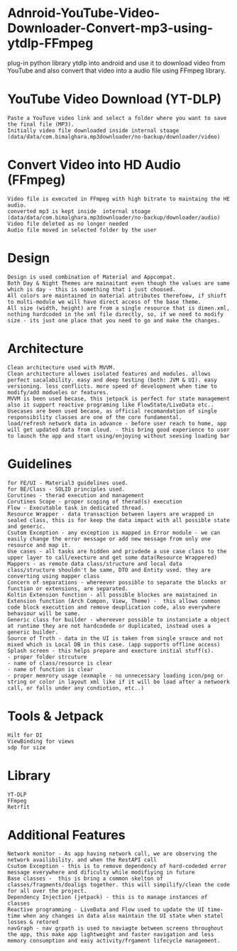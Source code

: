# Adnroid-YouTube-Video-Downloader-Convert-mp3-using-ytdlp-FFmpeg
plug-in python library ytdlp into android and use it to download video from YouTube and also convert that video into a audio file using FFmpeg library.

# YouTube Video Download (YT-DLP)
    Paste a YouTuve video link and select a folder where you want to save the final file (MP3).
    Initially video file downloaded inside internal stoage (data/data/com.bimalghara.mp3downloader/no-backup/downloader/video)

# Convert Video into HD Audio (FFmpeg)
    Video file is executed in FFmpeg with high bitrate to maintaing the HE audio.
    converted mp3 is kept inside  internal stoage (data/data/com.bimalghara.mp3downloader/no-backup/downloader/audio)
    Video file deleted as no longer needed
    Audio file moved in selected folder by the user

# Design
    Design is used combination of Material and Appcompat.
    Both Day & Night Themes are mainaitant even though the values are same which is day - this is something that i just choosed.
    All colors are maintained in material attributes therefoew, if shioft to multi-module we will have direct access of the base theme.
    All size (width, height) are from a single resource that is dimen.xml, nothing hardcoded in the xml file directly, so, if we need to modify size - its just one place that you need to go and make the changes.

# Architecture
    Clean architecture used with MVVM.
    Clean architecture allowes isolated features and modules. allows perfect sacalability. easy and deep testing (both: JVM & UI). easy versioning. less conflicts. more speed of development when time to modify/add modueles or features.
    MVVM is been used becase, this jetpack is perfect for state management also it support reactive programing like FlowState/LiveData etc..
    Usecases are been used becase, as official recomandation of single responsibility classes are one of the core fundamental.
    load/refresh network data in advance - before user reach to home, app will get updated data from cloud. - this bring good experience to user to launch the app and start using/enjoying without seesing loading bar

# Guidelines 
    for FE/UI - Material3 guidelines used.
    for BE/Class - SOLID principles used.
    Corutines - therad execution and management
    Corutines Scope - proper scoping of therad(s) execution
    Flow - Executable task in dedicated thread.
    Resource Wrapper - data transaction between layers are wrapped in sealed class, this is for keep the data impact with all possible state and generic.
    Csutom Exception - any exception is mapped in Error module - we can easily change the error message or add new message from only one resource and map it.
    Use cases - all tasks are hidden and privdede a use case class to the upper layer to call/execture and get some data(Resource Wrappered)  
    Mappers - as remote data class/structure and local data class/structure shouldn't be same, DTO and Entity used. they are converting using mapper class
    Concern of separations - whereever possible to separate the blocks or function or extensions, are separated.
    Koltin Extension function - all possible blockes are maintained in Extension function (Arch Compon, View, Theme) -  this allows common code block executtion and remove deuplication code, also everywhere behaviour will be same. 
    Generic class for builder - whereever possible to instanciate a object at runtime they are not hardcodede or duplicated, instead uses a generic builder. 
    Source of Truth - data in the UI is taken from single srouce and not mixed which is Local DB in this case. (app supports offline access)
    Splash screen - this helps prepare and execture initial stuff(s). 
    - proper folder strcuture
    - name of class/resource is clear
    - name of function is clear
    - proper memrory usage (exmaple - no unnecessary loading icon/png or string or color in layout xml like if it will be load after a netwoerk call, or falls under any condiotion, etc..)

# Tools & Jetpack
    Hilt for DI
    ViewBinding for views
    sdp for size

# Library
    YT-DLP
    FFmpeg
    Retrfit

# Additional Features
    Network monitor - As app having network call, we are observing the network availibility. and when the RestAPI call  
    Csutom Exception - this is to remove dependency of hard-codeded error message everywhere and dificulty while modifiying in future
    Base classes -  this is bring a common skelton of classes/fragments/doaligs together. this will simpilify/clean the code for all over the project.
    Dependency Injection (jetpack) - this is to manage instances of classes
    Reactive programming - LiveData and Flow used to update the UI time-time when any changes in data also maintain the UI state when statel losses & retored
    navGraph - nav grpath is used to naviagte between screens throughout the app, this make app lightweight and faster navigation and less memory consumption and easy activity/frgament lifecycle management.
